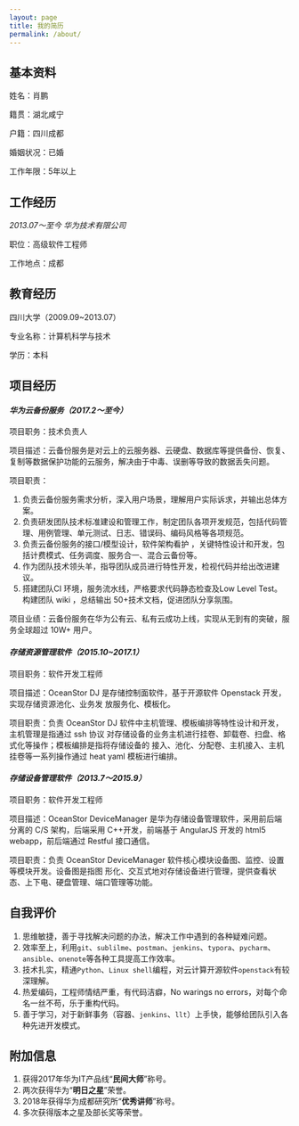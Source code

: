 ```yaml
---
layout: page
title: 我的简历
permalink: /about/
---
```


## 基本资料

姓名：肖鹏

籍贯：湖北咸宁

户籍：四川成都

婚姻状况：已婚

工作年限：5年以上

## 工作经历

*2013.07～至今  华为技术有限公司*

职位：高级软件工程师

工作地点：成都

## 教育经历

四川大学（2009.09~2013.07）

专业名称：计算机科学与技术

学历：本科

## 项目经历

#### *华为云备份服务（2017.2～至今）*

项目职务：技术负责人

项目描述：云备份服务是对云上的云服务器、云硬盘、数据库等提供备份、恢复、复制等数据保护功能的云服务，解决由于中毒、误删等导致的数据丢失问题。

项目职责：

1. 负责云备份服务需求分析，深入用户场景，理解用户实际诉求，并输出总体方案。
2. 负责研发团队技术标准建设和管理工作，制定团队各项开发规范，包括代码管理、用例管理、单元测试、日志、错误码、编码风格等各项规范。
3. 负责云备份服务的接口/模型设计，软件架构看护 ，关键特性设计和开发，包括计费模式、任务调度、服务合一、混合云备份等。
4. 作为团队技术领头羊，指导团队成员进行特性开发，检视代码并给出改进建议。
5. 搭建团队CI 环境，服务流水线，严格要求代码静态检查及Low Level Test。构建团队 wiki ，总结输出 50+技术文档，促进团队分享氛围。

项目业绩：云备份服务在华为公有云、私有云成功上线，实现从无到有的突破，服务全球超过 10W+
用户。

#### *存储资源管理软件（2015.10~2017.1）*

项目职务：软件开发工程师

项目描述：OceanStor DJ 是存储控制面软件，基于开源软件 Openstack 开发，实现存储资源池化、业务发
放服务化、模板化。

项目职责：负责 OceanStor DJ 软件中主机管理、模板编排等特性设计和开发，主机管理是指通过 ssh 协议
对存储设备的业务主机进行挂卷、卸载卷、扫盘、格式化等操作；模板编排是指将存储设备的
接入、池化、分配卷、主机接入、主机挂卷等一系列操作通过 heat yaml 模板进行编排。

#### *存储设备管理软件（2013.7～2015.9）*

项目职务：软件开发工程师

项目描述：OceanStor DeviceManager 是华为存储设备管理软件，采用前后端分离的 C/S 架构，后端采用
C++开发，前端基于 AngularJS 开发的 html5 webapp，前后端通过 Restful 接口通信。

项目职责：负责 OceanStor DeviceManager 软件核心模块设备图、监控、设置等模块开发。设备图是指图
形化、交互式地对存储设备进行管理，提供查看状态、上下电、硬盘管理、端口管理等功能。

## 自我评价

1. 思维敏捷，善于寻找解决问题的办法，解决工作中遇到的各种疑难问题。
2. 效率至上，利用```git```、```sublilme```、```postman```、```jenkins```、```typora```、```pycharm```、```ansible```、```onenote```等各种工具提高工作效率。
3. 技术扎实，精通```Python```、```Linux shell```编程，对云计算开源软件```openstack```有较深理解。
4. 热爱编码，工程师情结严重，有代码洁癖，No warings no errors，对每个命名一丝不苟，乐于重构代码。
5. 善于学习，对于新鲜事务（容器、```jenkins```、```llt```）上手快，能够给团队引入各种先进开发模式。

## 附加信息

1. 获得2017年华为IT产品线“**民间大师**”称号。
2. 两次获得华为“**明日之星**”荣誉。
3. 2018年获得华为成都研究所“**优秀讲师**”称号。
4. 多次获得版本之星及部长奖等荣誉。

